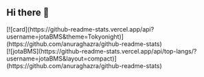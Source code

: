 ## Hi there 👋
<div>
  [![card](https://github-readme-stats.vercel.app/api?username=jotaBMS&theme=Tokyonight)](https://github.com/anuraghazra/github-readme-stats)
</div>

<div>
  [![jotaBMS](https://github-readme-stats.vercel.app/api/top-langs/?username=jotaBMS&layout=compact)](https://github.com/anuraghazra/github-readme-stats)
</div>
<!--
**jotaBMS/jotaBMS** is a ✨ _special_ ✨ repository because its `README.md` (this file) appears on your GitHub profile.

Here are some ideas to get you started:

- 🔭 I’m currently working on ...
- 🌱 I’m currently learning ...
- 👯 I’m looking to collaborate on ...
- 🤔 I’m looking for help with ...
- 💬 Ask me about ...
- 📫 How to reach me: ...
- 😄 Pronouns: ...
- ⚡ Fun fact: ...
-->
